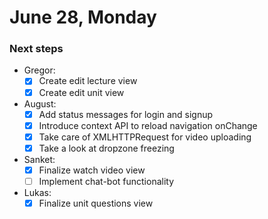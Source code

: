 # June 28, Monday

### Next steps

- Gregor:
  - [x] Create edit lecture view
  - [x] Create edit unit view
- August:
  - [x] Add status messages for login and signup
  - [x] Introduce context API to reload navigation onChange
  - [x] Take care of XMLHTTPRequest for video uploading
  - [x] Take a look at dropzone freezing
- Sanket:
  - [x] Finalize watch video view
  - [ ] Implement chat-bot functionality
- Lukas:
  - [x] Finalize unit questions view

